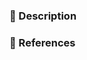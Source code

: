 <!-- Replace this by a short description under 60 characters -->

### 📝 Description

<!-- Why this pull request? -->

<!-- Why is this the best solution? -->

<!-- What you did -->

### 📓 References

<!-- A list of links to discussions, documentation, issues, pull requests -->
